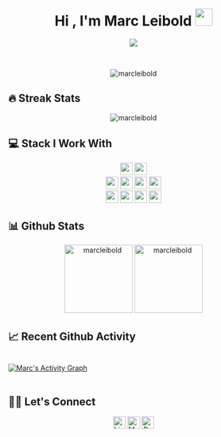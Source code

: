 <h1 align="center">Hi , I'm Marc Leibold <img src="https://media.giphy.com/media/hvRJCLFzcasrR4ia7z/giphy.gif" width="35"></h1>
<p align="center">
 <a href="https://github.com/DenverCoder1/readme-typing-svg"><img src="https://readme-typing-svg.herokuapp.com?lines=Data+Engineer;DS%20|%20AI%20|%20ML%20Enthusiast;Always%20learning%20new%20things&center=true&width=500&height=50&font=Fira%20Code"></a>
</p>
<br>



<p align="center"> <img src="https://komarev.com/ghpvc/?username=marcleibold&label=Marc's%20Profile%20Views%20&color=dc143c&style=plastic" alt="marcleibold" /> </p>

## 🔥 Streak Stats

<p align="center"><img align="center" src="https://github-readme-streak-stats.herokuapp.com/?user=marcleibold&theme=algolia" alt="marcleibold" /></p>

## 💻 Stack I Work With

<p align="center">
<!-- Programming Language -->
<img src="https://img.shields.io/badge/Python-3776AB?style=for-the-badge&logo=python&logoColor=white" height="25">
<img src="https://img.shields.io/badge/JavaScript-F7DF1E?style=for-the-badge&logo=javascript&logoColor=black" height="25">

<br>
<img src="https://img.shields.io/badge/Elasticsearch-00bfb3?style=for-the-badge&logo=elasticsearch&logoColor=white" height="25">
<img src="https://img.shields.io/badge/MongoDB-4EA94B?style=for-the-badge&logo=mongodb&logoColor=white" height="25">
<img src="https://img.shields.io/badge/PostgreSQL-316192?style=for-the-badge&logo=postgresql&logoColor=white" height="25">
<img src="https://img.shields.io/badge/MySQL-00000F?style=for-the-badge&logo=mysql&logoColor=white" height="25">


<br>
<img src="https://img.shields.io/badge/Git-F05032?style=for-the-badge&logo=git&logoColor=white" height="25">
<img src="https://img.shields.io/badge/conda-342B029.svg?&style=for-the-badge&logo=anaconda&logoColor=white" height="25">
<img src="https://img.shields.io/badge/Visual_Studio_Code-0078D4?style=for-the-badge&logo=visual%20studio%20code&logoColor=white" height="25">
<img src="https://img.shields.io/badge/Jupyter-f37726?style=for-the-badge&logo=jupyter&logoColor=white" height="25">

</p>









<!-- Framework -->


<!-- Database -->


<!-- Software -->


## 📊 Github Stats
<p align="center">
  <img src="https://github-readme-stats.vercel.app/api?username=marcleibold&show_icons=true&locale=en&hide_border=true&theme=algolia" alt="marcleibold" height="137px"/>
	<img src="https://github-readme-stats.vercel.app/api/top-langs?username=marcleibold&show_icons=true&locale=en&layout=compact&hide_border=true&theme=algolia" alt="marcleibold" height="137px"/>
  </p>
  
 ## 📈 Recent Github Activity
  <br/>
   <a href="https://github.com/marcleibold"><img alt="Marc's Activity Graph" src="https://activity-graph.herokuapp.com/graph?username=marcleibold&custom_title=Marc%20Leibold's%20Contribution%20Graph&theme=react-dark" /></a>
  <br/>

<br/>

## 🙋‍♀️ Let's Connect

<p align="center">
  <a href="https://www.linkedin.com/in/marcleibold/"><img src="https://img.shields.io/badge/LinkedIn-0a66c2?style=for-the-badge&logo=linkedin&logoColor=white" alt="LinkedIn" height="25"/></a>
 <a href="https://www.linkedin.com/in/marcleibold/"><img src="https://img.shields.io/badge/Mail-cd3c30?style=for-the-badge&logo=gmail&logoColor=white" alt="Mail" height="25"/></a> 
 <a href="https://hub.docker.com/u/marcleibold"><img src="https://img.shields.io/badge/Docker%20Hub-319def?style=for-the-badge&logo=docker&logoColor=white" alt="Docker Hub" height="25"/></a>
</p>
